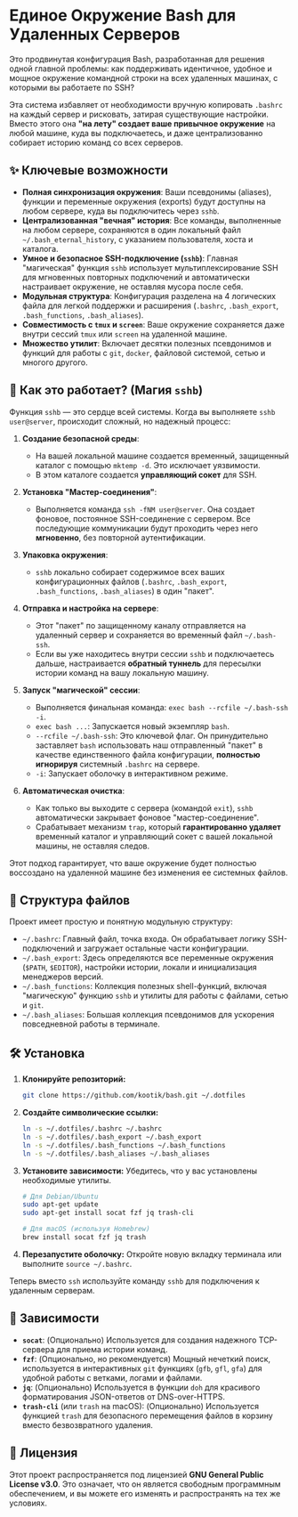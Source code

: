 

# Единое Окружение Bash для Удаленных Серверов

Это продвинутая конфигурация Bash, разработанная для решения одной главной проблемы: как поддерживать идентичное, удобное и мощное окружение командной строки на всех удаленных машинах, с которыми вы работаете по SSH?

Эта система избавляет от необходимости вручную копировать `.bashrc` на каждый сервер и рисковать, затирая существующие настройки. Вместо этого она **"на лету" создает ваше привычное окружение** на любой машине, куда вы подключаетесь, и даже централизованно собирает историю команд со всех серверов.

## ✨ Ключевые возможности

  * **Полная синхронизация окружения**: Ваши псевдонимы (aliases), функции и переменные окружения (exports) будут доступны на любом сервере, куда вы подключитесь через `sshb`.
  * **Централизованная "вечная" история**: Все команды, выполненные на любом сервере, сохраняются в один локальный файл `~/.bash_eternal_history`, с указанием пользователя, хоста и каталога.
  * **Умное и безопасное SSH-подключение (`sshb`)**: Главная "магическая" функция `sshb` использует мультиплексирование SSH для мгновенных повторных подключений и автоматически настраивает окружение, не оставляя мусора после себя.
  * **Модульная структура**: Конфигурация разделена на 4 логических файла для легкой поддержки и расширения (`.bashrc`, `.bash_export`, `.bash_functions`, `.bash_aliases`).
  * **Совместимость с `tmux` и `screen`**: Ваше окружение сохраняется даже внутри сессий `tmux` или `screen` на удаленной машине.
  * **Множество утилит**: Включает десятки полезных псевдонимов и функций для работы с `git`, `docker`, файловой системой, сетью и многого другого.

## 🚀 Как это работает? (Магия `sshb`)

Функция `sshb` — это сердце всей системы. Когда вы выполняете `sshb user@server`, происходит сложный, но надежный процесс:

1.  **Создание безопасной среды**:

      * На вашей локальной машине создается временный, защищенный каталог с помощью `mktemp -d`. Это исключает уязвимости.
      * В этом каталоге создается **управляющий сокет** для SSH.

2.  **Установка "Мастер-соединения"**:

      * Выполняется команда `ssh -fNM user@server`. Она создает фоновое, постоянное SSH-соединение с сервером. Все последующие коммуникации будут проходить через него **мгновенно**, без повторной аутентификации.

3.  **Упаковка окружения**:

      * `sshb` локально собирает содержимое всех ваших конфигурационных файлов (`.bashrc`, `.bash_export`, `.bash_functions`, `.bash_aliases`) в один "пакет".

4.  **Отправка и настройка на сервере**:

      * Этот "пакет" по защищенному каналу отправляется на удаленный сервер и сохраняется во временный файл `~/.bash-ssh`.
      * Если вы уже находитесь внутри сессии `sshb` и подключаетесь дальше, настраивается **обратный туннель** для пересылки истории команд на вашу локальную машину.

5.  **Запуск "магической" сессии**:

      * Выполняется финальная команда: `exec bash --rcfile ~/.bash-ssh -i`.
      * `exec bash ...`: Запускается новый экземпляр `bash`.
      * `--rcfile ~/.bash-ssh`: Это ключевой флаг. Он принудительно заставляет `bash` использовать наш отправленный "пакет" в качестве единственного файла конфигурации, **полностью игнорируя** системный `.bashrc` на сервере.
      * `-i`: Запускает оболочку в интерактивном режиме.

6.  **Автоматическая очистка**:

      * Как только вы выходите с сервера (командой `exit`), `sshb` автоматически закрывает фоновое "мастер-соединение".
      * Срабатывает механизм `trap`, который **гарантированно удаляет** временный каталог и управляющий сокет с вашей локальной машины, не оставляя следов.

Этот подход гарантирует, что ваше окружение будет полностью воссоздано на удаленной машине без изменения ее системных файлов.

## 📂 Структура файлов

Проект имеет простую и понятную модульную структуру:

  * `~/.bashrc`: Главный файл, точка входа. Он обрабатывает логику SSH-подключений и загружает остальные части конфигурации.
  * `~/.bash_export`: Здесь определяются все переменные окружения (`$PATH`, `$EDITOR`), настройки истории, локали и инициализация менеджеров версий.
  * `~/.bash_functions`: Коллекция полезных shell-функций, включая "магическую" функцию `sshb` и утилиты для работы с файлами, сетью и `git`.
  * `~/.bash_aliases`: Большая коллекция псевдонимов для ускорения повседневной работы в терминале.

## 🛠️ Установка

1.  **Клонируйте репозиторий:**

    ```bash
    git clone https://github.com/kootik/bash.git ~/.dotfiles
    ```

2.  **Создайте символические ссылки:**

    ```bash
    ln -s ~/.dotfiles/.bashrc ~/.bashrc
    ln -s ~/.dotfiles/.bash_export ~/.bash_export
    ln -s ~/.dotfiles/.bash_functions ~/.bash_functions
    ln -s ~/.dotfiles/.bash_aliases ~/.bash_aliases
    ```

3.  **Установите зависимости:** Убедитесь, что у вас установлены необходимые утилиты.

    ```bash
    # Для Debian/Ubuntu
    sudo apt-get update
    sudo apt-get install socat fzf jq trash-cli

    # Для macOS (используя Homebrew)
    brew install socat fzf jq trash
    ```

4.  **Перезапустите оболочку:** Откройте новую вкладку терминала или выполните `source ~/.bashrc`.

Теперь вместо `ssh` используйте команду `sshb` для подключения к удаленным серверам.

## 🔗 Зависимости

  * **`socat`**: (Опционально) Используется для создания надежного TCP-сервера для приема истории команд.
  * **`fzf`**: (Опционально, но рекомендуется) Мощный нечеткий поиск, используется в интерактивных `git` функциях (`gfb`, `gfl`, `gfa`) для удобной работы с ветками, логами и файлами.
  * **`jq`**: (Опционально) Используется в функции `doh` для красивого форматирования JSON-ответов от DNS-over-HTTPS.
  * **`trash-cli`** (или `trash` на macOS): (Опционально) Используется функцией `trash` для безопасного перемещения файлов в корзину вместо безвозвратного удаления.

## 📄 Лицензия

Этот проект распространяется под лицензией **GNU General Public License v3.0**. Это означает, что он является свободным программным обеспечением, и вы можете его изменять и распространять на тех же условиях.
